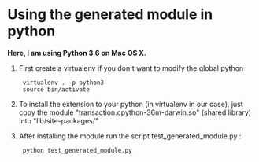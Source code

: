 # Using the generated module in python

**Here, I am using Python 3.6 on Mac OS X.**

1. First create a virtualenv if you don't want to modify the global python

        virtualenv . -p python3
        source bin/activate
    
1. To install the extension to your python (in virtualenv in our case), just copy
the module "transaction.cpython-36m-darwin.so" (shared library) into "lib/site-packages/"
   
1. After installing the module run the script test_generated_module.py :

        python test_generated_module.py 




